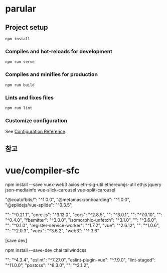 # parular

## Project setup
```
npm install
```

### Compiles and hot-reloads for development
```
npm run serve
```

### Compiles and minifies for production
```
npm run build
```

### Lints and fixes files
```
npm run lint
```

### Customize configuration
See [Configuration Reference](https://cli.vuejs.org/config/).


## 참고 

# vue/compiler-sfc


npm install --save vuex-web3 axios eth-sig-util ethereumjs-util ethjs jquery json-mediainfo vue-slick-carousel vue-split-carousel



"@coatofbits/": "^1.0.0",
"@metamask/onboarding": "^1.0.0",
"@splidejs/vue-splide": "^0.3.5",

"": "^0.21.1",
"core-js": "^3.13.0",
"cors": "^2.8.5",
"": "^3.0.1",
"": "^7.0.10",
"": "^0.4.0",
"fbemitter": "^3.0.0",
"isomorphic-unfetch": "^3.1.0",
"": "^3.6.0",
"": "^0.1.0",
"register-service-worker": "^1.7.2",
"vue": "^2.6.12",
"": "^1.0.6",
"": "^2.0.3",
"vuex": "^3.6.2",
"web3": "^1.3.6"



[save dev]

npm install --save-dev chai tailwindcss

"": "^4.3.4",
    "eslint": "^7.27.0",
    "eslint-plugin-vue": "^7.9.0",
    "lint-staged": "^11.0.0",
    "postcss": "^8.3.0",
    "": "^2.1.2",